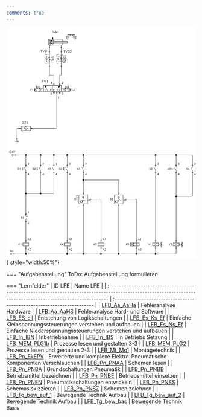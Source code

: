 ```yaml
---
comments: true
---
```


![Image Aufgabe Pneumatik](../assets/img/lernpfad_1b_logik_vps.png){ style="width:50%"}


=== "Aufgabenstellung"
    ToDo: Aufgabenstellung formulieren

=== "Lernfelder"
    | ID LFE                                                                                                                                                       | Name LFE                                                               |
    | :----------------------------------------------------------------------------------------------------------------------------------------------------------- | :--------------------------------------------------------------------- |
    | <a href="https://futuremem-docs-xemax.eu.pythonanywhere.com/de/data/4000_lfe_00/#4ABDBD42-BE55-A54C-8DEE-16DDE576B8DB" target="_blank">LFB_Aa_AaHa</a>       | Fehleranalyse Hardware                                                 |
    | <a href="https://futuremem-docs-xemax.eu.pythonanywhere.com/de/data/4000_lfe_00/#A9BBDC4D-9C11-704C-89E3-F3DC0CD85EB0" target="_blank">LFB_Aa_AaHS</a>       | Fehleranalyse Hard- und Software                                       |
    | <a href="https://futuremem-docs-xemax.eu.pythonanywhere.com/de/data/4000_lfe_00/#456851AB-1DFF-8343-B99E-866FB47668E8" target="_blank">LFB_ES_cil</a>        | Entstehung von Logikschaltungen                                        |
    | <a href="https://futuremem-docs-xemax.eu.pythonanywhere.com/de/data/4000_lfe_00/#1752BAD4-4106-C040-9B7C-B85D031BB64E" target="_blank">LFB_Es_Ks_Ef</a>      | Einfache Kleinspannungssteuerungen verstehen und aufbauen              |
    | <a href="https://futuremem-docs-xemax.eu.pythonanywhere.com/de/data/4000_lfe_00/#DF2DE14B-4A07-1D45-B325-01890A1A3288" target="_blank">LFB_Es_Ns_Ef</a>      | Einfache Niederspannungssteuerungen verstehen und aufbauen             |
    | <a href="https://futuremem-docs-xemax.eu.pythonanywhere.com/de/data/4000_lfe_02/#4F6D1388-1AEB-5D45-82EA-AE24BB2CA3BB" target="_blank">LFB_In_IBN</a>        | Inbetriebnahme                                                         |
    | <a href="https://futuremem-docs-xemax.eu.pythonanywhere.com/de/data/4000_lfe_02/#3E8D12CA-DB8E-894D-BB88-B027AA4C319F" target="_blank">LFB_In_IBS</a>        | In Betriebs Setzung                                                    |
    | <a href="https://futuremem-docs-xemax.eu.pythonanywhere.com/de/data/4000_lfe_02/#8045EB34-E5B4-C544-B0C8-744109F0AA0F" target="_blank">LFB_MEM_PLG1b</a>     | Prozesse lesen und gestalten 3-3                                       |
    | <a href="https://futuremem-docs-xemax.eu.pythonanywhere.com/de/data/4000_lfe_02/#06E8BEBE-1BD0-FB48-8B65-020FD4AA660E" target="_blank">LFB_MEM_PLG2</a>      | Prozesse lesen und gestalten 2-3                                       |
    | <a href="https://futuremem-docs-xemax.eu.pythonanywhere.com/de/data/4000_lfe_02/#CA4BFD57-C0ED-5648-BBD9-791CD4011384" target="_blank">LFB_Mt_Mo1</a>        | Montagetechnik                                                         |
    | <a href="https://futuremem-docs-xemax.eu.pythonanywhere.com/de/data/4000_lfe_03/#95E264F7-ACFA-534D-B169-1ECB88F68B94" target="_blank">LFB_Pn_EkEPV</a>      | Erweiterte und komplexe Elektro-Pneumatische Komponenten Verschlauchen |
    | <a href="https://futuremem-docs-xemax.eu.pythonanywhere.com/de/data/4000_lfe_03/#6A5626D3-EF14-234A-960B-DD2A822A8408" target="_blank">LFB_Pn_PNAA</a>       | Schemen lesen                                                          |
    | <a href="https://futuremem-docs-xemax.eu.pythonanywhere.com/de/data/4000_lfe_03/#A7BD7EEA-2185-1C4C-9698-3F563EECB56E" target="_blank">LFB_Pn_PNBA</a>       | Grundschaltungen Pneumatik                                             |
    | <a href="https://futuremem-docs-xemax.eu.pythonanywhere.com/de/data/4000_lfe_03/#FB36F6D4-725D-BC4F-B3A7-2A2D2F997453" target="_blank">LFB_Pn_PNBB</a>       | Betriebsmittel bezeichnen                                              |
    | <a href="https://futuremem-docs-xemax.eu.pythonanywhere.com/de/data/4000_lfe_03/#DD5F1F2A-B3E1-DB47-A60F-44881BC4BC58" target="_blank">LFB_Pn_PNBE</a>       | Betriebsmittel einsetzen                                               |
    | <a href="https://futuremem-docs-xemax.eu.pythonanywhere.com/de/data/4000_lfe_03/#431EE942-A82D-7C42-8AE8-2C77F4714B4A" target="_blank">LFB_Pn_PNEN</a>       | Pneumatikschaltungen entwickeln                                        |
    | <a href="https://futuremem-docs-xemax.eu.pythonanywhere.com/de/data/4000_lfe_03/#4720C9CC-BEE9-4647-B27B-DD1AE83B8C73" target="_blank">LFB_Pn_PNSS</a>       | Schemas skizzieren                                                     |
    | <a href="https://futuremem-docs-xemax.eu.pythonanywhere.com/de/data/4000_lfe_03/#6F4F2408-50A3-FC43-A6F4-B7E527BB2AA6" target="_blank">LFB_Pn_PNSZ</a>       | Schemen zeichnen                                                       |
    | <a href="https://futuremem-docs-xemax.eu.pythonanywhere.com/de/data/4000_lfe_02/#CA4BFD57-C0ED-5648-BBD9-791CD4011384" target="_blank">LFB_Tg_bew_auf_1</a>  | Bewegende Technik Aufbau                                               |
    | <a href="https://futuremem-docs-xemax.eu.pythonanywhere.com/de/data/4000_lfe_02/#CA4BFD57-C0ED-5648-BBD9-791CD4011384" target="_blank">LFB_Tg_bew_auf_2</a>  | Bewegende Technik Aufbau                                               |
    | <a href="https://futuremem-docs-xemax.eu.pythonanywhere.com/de/data/4000_lfe_02/#CA4BFD57-C0ED-5648-BBD9-791CD4011384" target="_blank">LFB_Tg_bew_bas</a>    | Bewegende Technik Basis                                                |

